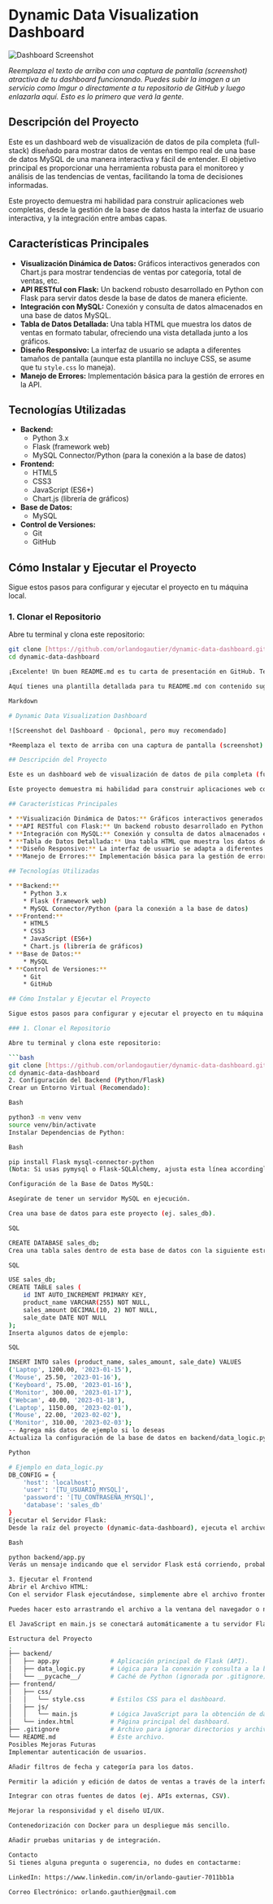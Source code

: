 # Dynamic Data Visualization Dashboard

![Dashboard Screenshot](https://github.com/orlandogautier/dynamic-data-dashboard/blob/d7f50f78dff7549609625763bcc66f1b4c47d011/Screenshot.png)

*Reemplaza el texto de arriba con una captura de pantalla (screenshot) atractiva de tu dashboard funcionando. Puedes subir la imagen a un servicio como Imgur o directamente a tu repositorio de GitHub y luego enlazarla aquí. Esto es lo primero que verá la gente.*

## Descripción del Proyecto

Este es un dashboard web de visualización de datos de pila completa (full-stack) diseñado para mostrar datos de ventas en tiempo real de una base de datos MySQL de una manera interactiva y fácil de entender. El objetivo principal es proporcionar una herramienta robusta para el monitoreo y análisis de las tendencias de ventas, facilitando la toma de decisiones informadas.

Este proyecto demuestra mi habilidad para construir aplicaciones web completas, desde la gestión de la base de datos hasta la interfaz de usuario interactiva, y la integración entre ambas capas.

## Características Principales

* **Visualización Dinámica de Datos:** Gráficos interactivos generados con Chart.js para mostrar tendencias de ventas por categoría, total de ventas, etc.
* **API RESTful con Flask:** Un backend robusto desarrollado en Python con Flask para servir datos desde la base de datos de manera eficiente.
* **Integración con MySQL:** Conexión y consulta de datos almacenados en una base de datos MySQL.
* **Tabla de Datos Detallada:** Una tabla HTML que muestra los datos de ventas en formato tabular, ofreciendo una vista detallada junto a los gráficos.
* **Diseño Responsivo:** La interfaz de usuario se adapta a diferentes tamaños de pantalla (aunque esta plantilla no incluye CSS, se asume que tu `style.css` lo maneja).
* **Manejo de Errores:** Implementación básica para la gestión de errores en la API.

## Tecnologías Utilizadas

* **Backend:**
    * Python 3.x
    * Flask (framework web)
    * MySQL Connector/Python (para la conexión a la base de datos)
* **Frontend:**
    * HTML5
    * CSS3
    * JavaScript (ES6+)
    * Chart.js (librería de gráficos)
* **Base de Datos:**
    * MySQL
* **Control de Versiones:**
    * Git
    * GitHub

## Cómo Instalar y Ejecutar el Proyecto

Sigue estos pasos para configurar y ejecutar el proyecto en tu máquina local.

### 1. Clonar el Repositorio

Abre tu terminal y clona este repositorio:

```bash
git clone [https://github.com/orlandogautier/dynamic-data-dashboard.git](https://github.com/orlandogautier/dynamic-data-dashboard.git)
cd dynamic-data-dashboard

¡Excelente! Un buen README.md es tu carta de presentación en GitHub. Te ayudará a destacar y a que cualquiera que visite tu repositorio entienda rápidamente de qué trata tu proyecto y cómo funciona.

Aquí tienes una plantilla detallada para tu README.md con contenido sugerido para tu proyecto "Dynamic Data Visualization Dashboard". Simplemente copia y pega esto en tu archivo README.md en GitHub (puedes editarlo directamente en la interfaz web de GitHub) y luego rellena los detalles específicos donde veas [TU_INFORMACIÓN_AQUÍ].

Markdown

# Dynamic Data Visualization Dashboard

![Screenshot del Dashboard - Opcional, pero muy recomendado]

*Reemplaza el texto de arriba con una captura de pantalla (screenshot) atractiva de tu dashboard funcionando. Puedes subir la imagen a un servicio como Imgur o directamente a tu repositorio de GitHub y luego enlazarla aquí. Esto es lo primero que verá la gente.*

## Descripción del Proyecto

Este es un dashboard web de visualización de datos de pila completa (full-stack) diseñado para mostrar datos de ventas en tiempo real de una base de datos MySQL de una manera interactiva y fácil de entender. El objetivo principal es proporcionar una herramienta robusta para el monitoreo y análisis de las tendencias de ventas, facilitando la toma de decisiones informadas.

Este proyecto demuestra mi habilidad para construir aplicaciones web completas, desde la gestión de la base de datos hasta la interfaz de usuario interactiva, y la integración entre ambas capas.

## Características Principales

* **Visualización Dinámica de Datos:** Gráficos interactivos generados con Chart.js para mostrar tendencias de ventas por categoría, total de ventas, etc.
* **API RESTful con Flask:** Un backend robusto desarrollado en Python con Flask para servir datos desde la base de datos de manera eficiente.
* **Integración con MySQL:** Conexión y consulta de datos almacenados en una base de datos MySQL.
* **Tabla de Datos Detallada:** Una tabla HTML que muestra los datos de ventas en formato tabular, ofreciendo una vista detallada junto a los gráficos.
* **Diseño Responsivo:** La interfaz de usuario se adapta a diferentes tamaños de pantalla (aunque esta plantilla no incluye CSS, se asume que tu `style.css` lo maneja).
* **Manejo de Errores:** Implementación básica para la gestión de errores en la API.

## Tecnologías Utilizadas

* **Backend:**
    * Python 3.x
    * Flask (framework web)
    * MySQL Connector/Python (para la conexión a la base de datos)
* **Frontend:**
    * HTML5
    * CSS3
    * JavaScript (ES6+)
    * Chart.js (librería de gráficos)
* **Base de Datos:**
    * MySQL
* **Control de Versiones:**
    * Git
    * GitHub

## Cómo Instalar y Ejecutar el Proyecto

Sigue estos pasos para configurar y ejecutar el proyecto en tu máquina local.

### 1. Clonar el Repositorio

Abre tu terminal y clona este repositorio:

```bash
git clone [https://github.com/orlandogautier/dynamic-data-dashboard.git](https://github.com/orlandogautier/dynamic-data-dashboard.git)
cd dynamic-data-dashboard
2. Configuración del Backend (Python/Flask)
Crear un Entorno Virtual (Recomendado):

Bash

python3 -m venv venv
source venv/bin/activate
Instalar Dependencias de Python:

Bash

pip install Flask mysql-connector-python
(Nota: Si usas pymysql o Flask-SQLAlchemy, ajusta esta línea accordingly).

Configuración de la Base de Datos MySQL:

Asegúrate de tener un servidor MySQL en ejecución.

Crea una base de datos para este proyecto (ej. sales_db).

SQL

CREATE DATABASE sales_db;
Crea una tabla sales dentro de esta base de datos con la siguiente estructura:

SQL

USE sales_db;
CREATE TABLE sales (
    id INT AUTO_INCREMENT PRIMARY KEY,
    product_name VARCHAR(255) NOT NULL,
    sales_amount DECIMAL(10, 2) NOT NULL,
    sale_date DATE NOT NULL
);
Inserta algunos datos de ejemplo:

SQL

INSERT INTO sales (product_name, sales_amount, sale_date) VALUES
('Laptop', 1200.00, '2023-01-15'),
('Mouse', 25.50, '2023-01-16'),
('Keyboard', 75.00, '2023-01-16'),
('Monitor', 300.00, '2023-01-17'),
('Webcam', 40.00, '2023-01-18'),
('Laptop', 1150.00, '2023-02-01'),
('Mouse', 22.00, '2023-02-02'),
('Monitor', 310.00, '2023-02-03');
-- Agrega más datos de ejemplo si lo deseas
Actualiza la configuración de la base de datos en backend/data_logic.py con tus credenciales de MySQL:

Python

# Ejemplo en data_logic.py
DB_CONFIG = {
    'host': 'localhost',
    'user': '[TU_USUARIO_MYSQL]',
    'password': '[TU_CONTRASEÑA_MYSQL]',
    'database': 'sales_db'
}
Ejecutar el Servidor Flask:
Desde la raíz del proyecto (dynamic-data-dashboard), ejecuta el archivo app.py:

Bash

python backend/app.py
Verás un mensaje indicando que el servidor Flask está corriendo, probablemente en http://127.0.0.1:5000/.

3. Ejecutar el Frontend
Abrir el Archivo HTML:
Con el servidor Flask ejecutándose, simplemente abre el archivo frontend/index.html en tu navegador web preferido.

Puedes hacer esto arrastrando el archivo a la ventana del navegador o navegando a su ruta local (ej. file:///home/ogautier/data_dashboard/frontend/index.html).

El JavaScript en main.js se conectará automáticamente a tu servidor Flask para obtener los datos.

Estructura del Proyecto
.
├── backend/
│   ├── app.py              # Aplicación principal de Flask (API).
│   ├── data_logic.py       # Lógica para la conexión y consulta a la base de datos.
│   └── __pycache__/        # Caché de Python (ignorada por .gitignore).
├── frontend/
│   ├── css/
│   │   └── style.css       # Estilos CSS para el dashboard.
│   ├── js/
│   │   └── main.js         # Lógica JavaScript para la obtención de datos y renderizado de gráficos.
│   └── index.html          # Página principal del dashboard.
├── .gitignore              # Archivo para ignorar directorios y archivos de Git.
└── README.md               # Este archivo.
Posibles Mejoras Futuras
Implementar autenticación de usuarios.

Añadir filtros de fecha y categoría para los datos.

Permitir la adición y edición de datos de ventas a través de la interfaz.

Integrar con otras fuentes de datos (ej. APIs externas, CSV).

Mejorar la responsividad y el diseño UI/UX.

Contenedorización con Docker para un despliegue más sencillo.

Añadir pruebas unitarias y de integración.

Contacto
Si tienes alguna pregunta o sugerencia, no dudes en contactarme:

LinkedIn: https://www.linkedin.com/in/orlando-gautier-7011bb1a

Correo Electrónico: orlando.gauthier@gmail.com
